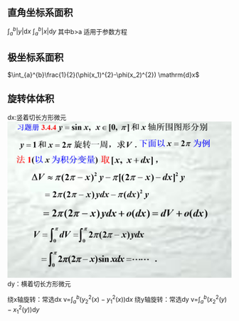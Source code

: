  ## 直角坐标系面积
 $\int_{a}^{b} \left\vert y \right\vert  \mathrm{d}x$
  $\int_{a}^{b} \left\vert x \right\vert  \mathrm{d}y$
 其中b>a
 适用于参数方程


## 极坐标系面积
$\int_{a}^{b}\frac{1}{2}(\phi(x_1)^{2}-\phi(x_2)^{2})  \mathrm{d}x$


## 旋转体体积
dx:竖着切长方形微元
![](images/2022-12-14-08-28-12.png)
dy：横着切长方形微元

绕x轴旋转：常选dx
v=$\int_{a}^{b}(y_2^{2}(x)-y_1^{2}(x))  \mathrm{d}x$
绕y轴旋转：常选dy
v=$\int_{a}^{b}(x_2^{2}(y)-x_1^{2}(y))  \mathrm{d}y$